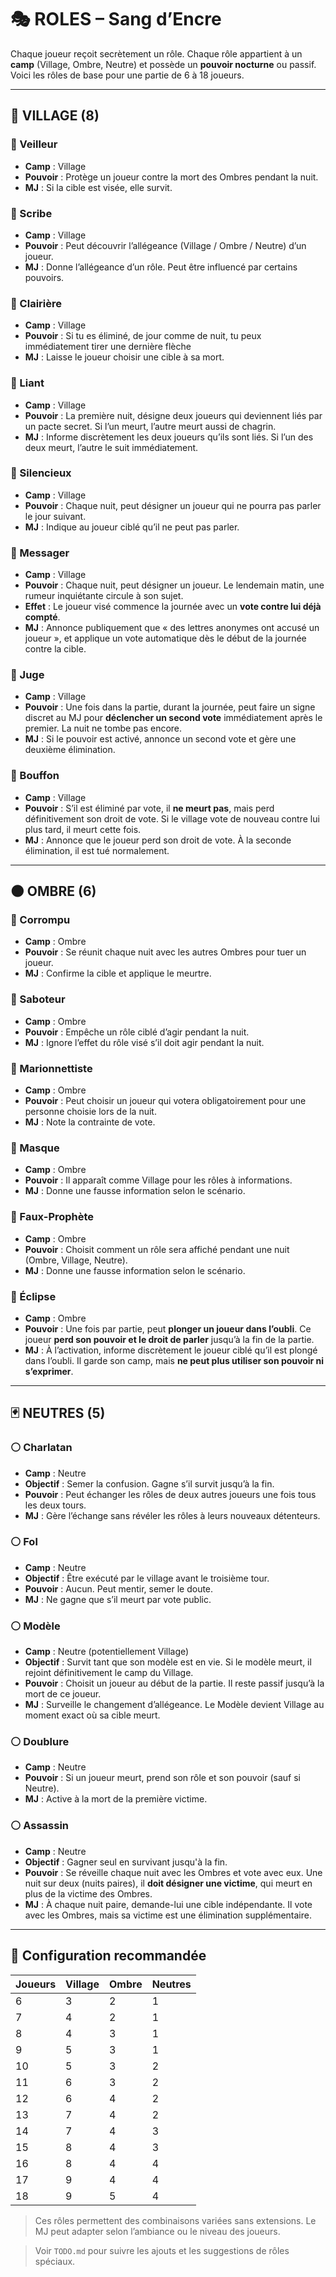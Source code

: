 # 🎭 ROLES – Sang d’Encre

Chaque joueur reçoit secrètement un rôle. Chaque rôle appartient à un **camp** (Village, Ombre, Neutre) et possède un **pouvoir nocturne** ou passif. Voici les rôles de base pour une partie de 6 à 18 joueurs.

---

## 🏡 VILLAGE (8)

### 🔹 Veilleur

* **Camp** : Village
* **Pouvoir** : Protège un joueur contre la mort des Ombres pendant la nuit.
* **MJ** : Si la cible est visée, elle survit.

### 🔹 Scribe

* **Camp** : Village
* **Pouvoir** : Peut découvrir l’allégeance (Village / Ombre / Neutre) d’un joueur.
* **MJ** : Donne l’allégeance d’un rôle. Peut être influencé par certains pouvoirs.

### 🔹 Clairière

* **Camp** : Village
* **Pouvoir** : Si tu es éliminé, de jour comme de nuit, tu peux immédiatement tirer une dernière flèche
* **MJ** : Laisse le joueur choisir une cible à sa mort.

### 🔹 Liant

* **Camp** : Village
* **Pouvoir** : La première nuit, désigne deux joueurs qui deviennent liés par un pacte secret. Si l’un meurt, l’autre meurt aussi de chagrin.
* **MJ** : Informe discrètement les deux joueurs qu’ils sont liés. Si l’un des deux meurt, l’autre le suit immédiatement.

### 🔹 Silencieux

* **Camp** : Village
* **Pouvoir** : Chaque nuit, peut désigner un joueur qui ne pourra pas parler le jour suivant.
* **MJ** : Indique au joueur ciblé qu’il ne peut pas parler.

### 🔹 Messager

* **Camp** : Village
* **Pouvoir** : Chaque nuit, peut désigner un joueur. Le lendemain matin, une rumeur inquiétante circule à son sujet.
* **Effet** : Le joueur visé commence la journée avec un **vote contre lui déjà compté**.
* **MJ** : Annonce publiquement que « des lettres anonymes ont accusé un joueur », et applique un vote automatique dès le début de la journée contre la cible.

### 🔹 Juge

* **Camp** : Village
* **Pouvoir** : Une fois dans la partie, durant la journée, peut faire un signe discret au MJ pour **déclencher un second vote** immédiatement après le premier. La nuit ne tombe pas encore.
* **MJ** : Si le pouvoir est activé, annonce un second vote et gère une deuxième élimination.

### 🔹 Bouffon

* **Camp** : Village
* **Pouvoir** : S’il est éliminé par vote, il **ne meurt pas**, mais perd définitivement son droit de vote. Si le village vote de nouveau contre lui plus tard, il meurt cette fois.
* **MJ** : Annonce que le joueur perd son droit de vote. À la seconde élimination, il est tué normalement.

---

## 🌑 OMBRE (6)

### 🔸 Corrompu

* **Camp** : Ombre
* **Pouvoir** : Se réunit chaque nuit avec les autres Ombres pour tuer un joueur.
* **MJ** : Confirme la cible et applique le meurtre.

### 🔸 Saboteur

* **Camp** : Ombre
* **Pouvoir** : Empêche un rôle ciblé d’agir pendant la nuit.
* **MJ** : Ignore l’effet du rôle visé s’il doit agir pendant la nuit.

### 🔸 Marionnettiste

* **Camp** : Ombre
* **Pouvoir** : Peut choisir un joueur qui votera obligatoirement pour une personne choisie lors de la nuit.
* **MJ** : Note la contrainte de vote.

### 🔸 Masque

* **Camp** : Ombre
* **Pouvoir** : Il apparaît comme Village pour les rôles à informations.
* **MJ** : Donne une fausse information selon le scénario.

### 🔸 Faux-Prophète

* **Camp** : Ombre
* **Pouvoir** : Choisit comment un rôle sera affiché pendant une nuit (Ombre, Village, Neutre).
* **MJ** : Donne une fausse information selon le scénario.

### 🔸 Éclipse

* **Camp** : Ombre
* **Pouvoir** : Une fois par partie, peut **plonger un joueur dans l’oubli**. Ce joueur **perd son pouvoir et le droit de parler** jusqu’à la fin de la partie.
* **MJ** : À l’activation, informe discrètement le joueur ciblé qu’il est plongé dans l’oubli. Il garde son camp, mais **ne peut plus utiliser son pouvoir ni s’exprimer**.

---

## 🃏 NEUTRES (5)

### ⚪ Charlatan

* **Camp** : Neutre
* **Objectif** : Semer la confusion. Gagne s’il survit jusqu’à la fin.
* **Pouvoir** : Peut échanger les rôles de deux autres joueurs une fois tous les deux tours.
* **MJ** : Gère l’échange sans révéler les rôles à leurs nouveaux détenteurs.

### ⚪ Fol

* **Camp** : Neutre
* **Objectif** : Être exécuté par le village avant le troisième tour.
* **Pouvoir** : Aucun. Peut mentir, semer le doute.
* **MJ** : Ne gagne que s’il meurt par vote public.

### ⚪ Modèle

* **Camp** : Neutre (potentiellement Village)
* **Objectif** : Survit tant que son modèle est en vie. Si le modèle meurt, il rejoint définitivement le camp du Village.
* **Pouvoir** : Choisit un joueur au début de la partie. Il reste passif jusqu’à la mort de ce joueur.
* **MJ** : Surveille le changement d’allégeance. Le Modèle devient Village au moment exact où sa cible meurt.

### ⚪ Doublure

* **Camp** : Neutre
* **Pouvoir** : Si un joueur meurt, prend son rôle et son pouvoir (sauf si Neutre).
* **MJ** : Active à la mort de la première victime.

### ⚪ Assassin

* **Camp** : Neutre
* **Objectif** : Gagner seul en survivant jusqu'à la fin.
* **Pouvoir** : Se réveille chaque nuit avec les Ombres et vote avec eux. Une nuit sur deux (nuits paires), il **doit désigner une victime**, qui meurt en plus de la victime des Ombres.
* **MJ** : À chaque nuit paire, demande-lui une cible indépendante. Il vote avec les Ombres, mais sa victime est une élimination supplémentaire.

---

## 🔢 Configuration recommandée

| Joueurs | Village | Ombre | Neutres |
| ------- | ------- | ----- | ------- |
| 6       | 3       | 2     | 1       |
| 7       | 4       | 2     | 1       |
| 8       | 4       | 3     | 1       |
| 9       | 5       | 3     | 1       |
| 10      | 5       | 3     | 2       |
| 11      | 6       | 3     | 2       |
| 12      | 6       | 4     | 2       |
| 13      | 7       | 4     | 2       |
| 14      | 7       | 4     | 3       |
| 15      | 8       | 4     | 3       |
| 16      | 8       | 4     | 4       |
| 17      | 9       | 4     | 4       |
| 18      | 9       | 5     | 4       |

> Ces rôles permettent des combinaisons variées sans extensions. Le MJ peut adapter selon l’ambiance ou le niveau des joueurs.

> Voir `TODO.md` pour suivre les ajouts et les suggestions de rôles spéciaux.
